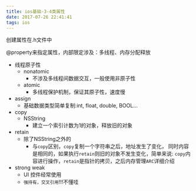 ```yaml
---
title: ios基础-3-4类属性
date: 2017-07-26 22:41:41
tags: ios
---
```


创建属性在.h文件中

@property来指定属性，内部限定涉及：多线程、内存分配释放

- 线程原子性
    - nonatomic
        - 不涉及多线程间数据交互，一般使用非原子性
    - atomic
        - 多线程保护机制，保证其原子性，速度慢
- assign 
    - 基础数据类型简单复制:int, float, double, BOOL...
- copy
    - NSString
        - 建立一个索引计数为1的对象，释放旧的对象
- retain
    - 除了NSString之外的
        - 与`copy`区别，`copy`复制一个字符串之后，地址发生了变化，
        同时内容是相同的，如果执行`retain`则旧的对象不发生变化，简单来说:
        `copy`内容进行操作，`retain`是指针的拷贝，之后内存管理`ARC`详细介绍
- strong weak
    - UI 控件经常使用
    - `强持有，交叉引用`!!!不懂哇